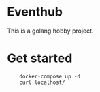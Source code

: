 # Eventhub

This is a golang hobby project.

# Get started

        docker-compose up -d
        curl localhost/
